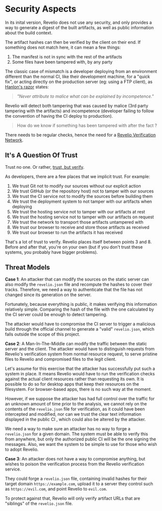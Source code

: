 # Security Aspects

In its inital version, Revelio does not use any security, and only provides a
way to generate a digest of the built artifacts, as well as public information
about the build context.

The artifact hashes can then be verified by the client on their end.
If something does not match here, it can mean a few things:

1. The manifest is not in sync with the rest of the artifacts
2. Some files have been tampered with, by any party

The classic case of mismatch is a developer deploying from an environment
different than the normal CI, like their development machine, for a "quick fix",
or acting directly on the production server (eg: using a FTP client), as
[Hanlon's razor](https://en.wikipedia.org/wiki/Hanlon's_razor) states:

> _"Never attribute to malice what can be explained by incompetence."_

Revelio will detect both tampering that was caused by malice (3rd party
tampering with the artifacts) and incompetence (developer failing to follow
the convention of having the CI deploy to production).

> How do we know if something has been tampered with after the fact ?

There needs to be regular checks, hence the need for a
[Revelio Verification Network](./network.md).

## It's A Question Of Trust

Trust no one. Or rather, [trust, but verify](https://en.wikipedia.org/wiki/Trust,_but_verify).

As developers, there are a few places that we implicit trust. For example:

1. We trust Git not to modify our sources without our explicit action
2. We trust GitHub (or the repository host) not to tamper with our sources
3. We trust the CI service not to modify the sources before building them
4. We trust the deployment system to not tamper with our artifacts when deploying
5. We trust the hosting service not to tamper with our artifacts at rest
6. We trust the hosting service not to tamper with our artifacts on request
7. We trust the network to transport those artifacts untampered with
8. We trust our browser to receive and store those artifacts as received
9. We trust our browser to run the artifacts it has received

That's a lot of trust to verify. Revelio places itself between points 3 and 8.
Before and after that, you're on your own (but if you don't trust these systems,
you probably have bigger problems).

## Threat Models

**Case 1**: An attacker that can modify the sources on the static server can also
modify the `revelio.json` file and recompute the hashes to cover their tracks.
Therefore, we need a way to authenticate that the file has not changed since
its generation on the server.

Fortunately, because everything is public, it makes verifying this information
relatively simple. Comparing the hash of the file with the one calculated by the
CI server could be enough to detect tampering.

The attacker would have to compromise the CI server to trigger a malicious build
through the official channel to generate a "valid" `revelio.json`, which falls
outside the scope of this project.

**Case 2**: A Man-In-The-Middle can modify the traffic between the static server
and the client. The attacker would have to distinguish requests from Revelio's
verification system from normal resource request, to serve pristine files to
Revelio and compromised files to the legit client.

Let's assume for this exercise that the attacker has successfully put such a
system in place. It means Revelio would have to run the verification checks
against the actual client resources rather than requesting its own. It is
possible to do so for desktop apps that keep their resources on the filesystem.
For browser-based apps, there is no such way at the moment.

However, if we suppose the attacker has had full control over the traffic for
an unknown amount of time prior to the analysis, we cannot rely on the contents
of the `revelio.json` file for verification, as it could have been intercepted
and modified, nor can we trust the clear text information displayed in the
public CI , which could also be altered by the attacker.

We need a way to make sure an attacker has no way to forge a `revelio.json` for
a given domain. The system must be able to verify this from anywhere, but only
the authorized public CI will be the one signing the messages.
Also, we want the system to be simple to use for those who wish to adopt Revelio.

**Case 3**: An attacker does not have a way to compromise anything, but wishes
to poison the verification process from the Revelio verification service.

They could forge a `revelio.json` file, containing invalid hashes for their
target domain `https://example.com`, upload it to a server they control such as
`https://evil.com`, and point Revelio to `evil.com`.

To protect against that, Revelio will only verify artifact URLs that are
"siblings" of the `revelio.json` file.
